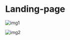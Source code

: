 # Landing-page

![img1](https://github.com/Manishbisht123/Landing-page/assets/86454495/75401226-f3e1-4939-9e76-babaa8bb246f)


![img2](https://github.com/Manishbisht123/Landing-page/assets/86454495/91b4e522-93e7-44c6-9550-7c3963fd1e11)


